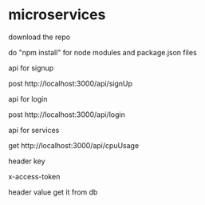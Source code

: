 # microservices

download the repo 

do "npm install" for node modules and package.json files


api for signup


post http://localhost:3000/api/signUp



 api for login
 
 
 
post http://localhost:3000/api/login



 api for services 
 
 
 
get http://localhost:3000/api/cpuUsage


header key

x-access-token 


header value get it from  db
 

